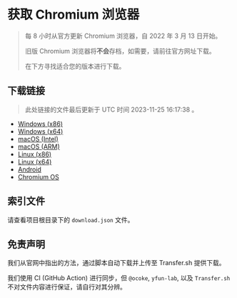 # 获取 Chromium 浏览器

> 每 8 小时从官方更新 Chromium 浏览器，自 2022 年 3 月 13 日开始。
> 
> 旧版 Chromium 浏览器将**不会**存档，如需要，请前往官方网址下载。
>
> 在下方寻找适合您的版本进行下载。

## 下载链接

> 此处链接的文件最后更新于 UTC 时间 2023-11-25 16:17:38
。

- [Windows (x86)](https://transfer.sh/WdRaf2VXCe/Win.zip)
- [Windows (x64)](https://transfer.sh/LQpQQt2rTa/Win_x64.zip)
- [macOS (Intel)](https://transfer.sh/esbDbvqBfc/Mac.zip)
- [macOS (ARM)](https://transfer.sh/0bNUjCCwNn/Mac_Arm.zip)
- [Linux (x86)](https://transfer.sh/6tASNdH2LL/Linux.zip)
- [Linux (x64)](https://transfer.sh/jWIVO3sRbX/Linux_x64.zip)
- [Android](https://transfer.sh/g0jX0TwMHH/Android.zip)
- [Chromium OS](https://transfer.sh/bqJvyVJ6Xa/Linux_ChromiumOS_Full.zip)

## 索引文件

请查看项目根目录下的 `download.json` 文件。

## 免责声明

我们从官网中指出的方法，通过脚本自动下载并上传至 Transfer.sh 提供下载。

我们使用 CI (GitHub Action) 进行同步，但 `@ocoke`, `yfun-lab`, 以及 `Transfer.sh` 不对文件内容进行保证，请自行对其分辨。
